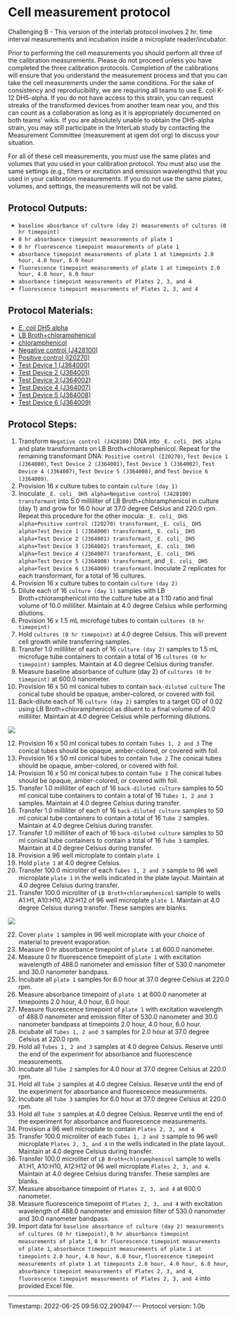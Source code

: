 # Cell measurement protocol

Challenging B - This version of the interlab protocol involves 2 hr. time interval measurements and incubation inside a microplate reader/incubator.

Prior to performing the cell measurements you should perform all three of the calibration measurements. Please do not proceed unless you have completed the three calibration protocols. Completion of the calibrations will ensure that you understand the measurement process and that you can take the cell measurements under the same conditions. For the sake of consistency and reproducibility, we are requiring all teams to use E. coli K-12 DH5-alpha. If you do not have access to this strain, you can request streaks of the transformed devices from another team near you, and this can count as a collaboration as long as it is appropriately documented on both teams' wikis. If you are absolutely unable to obtain the DH5-alpha strain, you may still participate in the InterLab study by contacting the Measurement Committee (measurement at igem dot org) to discuss your situation.

For all of these cell measurements, you must use the same plates and volumes that you used in your calibration protocol. You must also use the same settings (e.g., filters or excitation and emission wavelengths) that you used in your calibration measurements. If you do not use the same plates, volumes, and settings, the measurements will not be valid.


## Protocol Outputs:
* `baseline absorbance of culture (day 2) measurements of cultures (0 hr timepoint)`
* `0 hr absorbance timepoint measurements of plate 1`
* `0 hr fluorescence timepoint measurements of plate 1`
* `absorbance timepoint measurements of plate 1 at timepoints 2.0 hour, 4.0 hour, 6.0 hour`
* `fluorescence timepoint measurements of plate 1 at timepoints 2.0 hour, 4.0 hour, 6.0 hour`
* `absorbance timepoint measurements of Plates 2, 3, and 4`
* `fluorescence timepoint measurements of Plates 2, 3, and 4`


## Protocol Materials:
* [_E. coli_ DH5 alpha](https://identifiers.org/pubchem.substance:24901740)
* [LB Broth+chloramphenicol](https://identifiers.org/pubchem.substance:24901740)
* [chloramphenicol](https://identifiers.org/pubchem.substance:24901740)
* [Negative control (J428100)](http://parts.igem.org/Part:BBa_J428100)
* [Positive control (I20270)](http://parts.igem.org/Part:BBa_I20270)
* [Test Device 1 (J364000)](http://parts.igem.org/Part:BBa_J364000)
* [Test Device 2 (J364001)](http://parts.igem.org/Part:BBa_J364001)
* [Test Device 3 (J364002)](http://parts.igem.org/Part:BBa_J364002)
* [Test Device 4 (J364007)](http://parts.igem.org/Part:BBa_J364007)
* [Test Device 5 (J364008)](http://parts.igem.org/Part:BBa_J364008)
* [Test Device 6 (J364009)](http://parts.igem.org/Part:BBa_J364009)


## Protocol Steps:
1. Transform `Negative control (J428100)` DNA into `_E. coli_ DH5 alpha` and plate transformants on LB Broth+chloramphenicol. Repeat for the remaining transformant DNA:  `Positive control (I20270)`, `Test Device 1 (J364000)`, `Test Device 2 (J364001)`, `Test Device 3 (J364002)`, `Test Device 4 (J364007)`, `Test Device 5 (J364008)`, and `Test Device 6 (J364009)`.
2. Provision 16 x culture tubes to contain `culture (day 1)`
3. Inoculate `_E. coli_ DH5 alpha+Negative control (J428100) transformant` into 5.0 milliliter of LB Broth+chloramphenicol in culture (day 1) and grow for 16.0 hour at 37.0 degree Celsius and 220.0 rpm.  Repeat this procedure for the other inocula:  `_E. coli_ DH5 alpha+Positive control (I20270) transformant`, `_E. coli_ DH5 alpha+Test Device 1 (J364000) transformant`, `_E. coli_ DH5 alpha+Test Device 2 (J364001) transformant`, `_E. coli_ DH5 alpha+Test Device 3 (J364002) transformant`, `_E. coli_ DH5 alpha+Test Device 4 (J364007) transformant`, `_E. coli_ DH5 alpha+Test Device 5 (J364008) transformant`, and `_E. coli_ DH5 alpha+Test Device 6 (J364009) transformant`. Inoculate 2 replicates for each transformant, for a total of 16 cultures.
4. Provision 16 x culture tubes to contain `culture (day 2)`
5. Dilute each of 16 `culture (day 1)` samples with LB Broth+chloramphenicol into the culture tube at a 1:10 ratio and final volume of 10.0 milliliter. Maintain at 4.0 degree Celsius while performing dilutions.
6. Provision 16 x 1.5 mL microfuge tubes to contain `cultures (0 hr timepoint)`
7. Hold `cultures (0 hr timepoint)` at 4.0 degree Celsius. This will prevent cell growth while transferring samples.
8. Transfer 1.0 milliliter of each of 16 `culture (day 2)` samples to 1.5 mL microfuge tube containers to contain a total of 16 `cultures (0 hr timepoint)` samples. Maintain at 4.0 degree Celsius during transfer.
9. Measure baseline absorbance of culture (day 2) of `cultures (0 hr timepoint)` at 600.0 nanometer.
10. Provision 16 x 50 ml conical tubes to contain `back-diluted culture` The conical tube should be opaque, amber-colored, or covered with foil.
11. Back-dilute each of 16 `culture (day 2)` samples to a target OD of 0.02 using LB Broth+chloramphenicol as diluent to a final volume of 40.0 milliliter. Maintain at 4.0 degree Celsius while performing dilutions.

![](/Users/bbartley/Dev/git/sd2/paml/examples/fig1_cell_calibration.png)


12. Provision 16 x 50 ml conical tubes to contain `Tubes 1, 2 and 3` The conical tubes should be opaque, amber-colored, or covered with foil.
13. Provision 16 x 50 ml conical tubes to contain `Tube 2` The conical tubes should be opaque, amber-colored, or covered with foil.
14. Provision 16 x 50 ml conical tubes to contain `Tube 3` The conical tubes should be opaque, amber-colored, or covered with foil.
15. Transfer 1.0 milliliter of each of 16 `back-diluted culture` samples to 50 ml conical tube containers to contain a total of 16 `Tubes 1, 2 and 3` samples. Maintain at 4.0 degree Celsius during transfer.
16. Transfer 1.0 milliliter of each of 16 `back-diluted culture` samples to 50 ml conical tube containers to contain a total of 16 `Tube 2` samples. Maintain at 4.0 degree Celsius during transfer.
17. Transfer 1.0 milliliter of each of 16 `back-diluted culture` samples to 50 ml conical tube containers to contain a total of 16 `Tube 3` samples. Maintain at 4.0 degree Celsius during transfer.
18. Provision a 96 well microplate to contain `plate 1`
19. Hold `plate 1` at 4.0 degree Celsius.
20. Transfer 100.0 microliter of each `Tubes 1, 2 and 3` sample to 96 well microplate `plate 1` in the wells indicated in the plate layout.
 Maintain at 4.0 degree Celsius during transfer.
21. Transfer 100.0 microliter of `LB Broth+chloramphenicol` sample to wells A1:H1, A10:H10, A12:H12 of  96 well microplate `plate 1`. Maintain at 4.0 degree Celsius during transfer. These samples are blanks.

![](/Users/bbartley/Dev/git/sd2/paml/fig2_cell_calibration.png)


22. Cover `plate 1` samples in 96 well microplate with your choice of material to prevent evaporation.
23. Measure 0 hr absorbance timepoint of `plate 1` at 600.0 nanometer.
24. Measure 0 hr fluorescence timepoint of `plate 1` with excitation wavelength of 488.0 nanometer and emission filter of 530.0 nanometer and 30.0 nanometer bandpass.
25. Incubate all `plate 1` samples for 6.0 hour at 37.0 degree Celsius at 220.0 rpm.
26. Measure absorbance timepoint of `plate 1` at 600.0 nanometer at timepoints 2.0 hour, 4.0 hour, 6.0 hour.
27. Measure fluorescence timepoint of `plate 1` with excitation wavelength of 488.0 nanometer and emission filter of 530.0 nanometer and 30.0 nanometer bandpass at timepoints 2.0 hour, 4.0 hour, 6.0 hour.
28. Incubate all `Tubes 1, 2 and 3` samples for 2.0 hour at 37.0 degree Celsius at 220.0 rpm.
29. Hold all `Tubes 1, 2 and 3` samples at 4.0 degree Celsius. Reserve until the end of the experiment for absorbance and fluorescence measurements.
30. Incubate all `Tube 2` samples for 4.0 hour at 37.0 degree Celsius at 220.0 rpm.
31. Hold all `Tube 2` samples at 4.0 degree Celsius. Reserve until the end of the experiment for absorbance and fluorescence measurements.
32. Incubate all `Tube 3` samples for 6.0 hour at 37.0 degree Celsius at 220.0 rpm.
33. Hold all `Tube 3` samples at 4.0 degree Celsius. Reserve until the end of the experiment for absorbance and fluorescence measurements.
34. Provision a 96 well microplate to contain `Plates 2, 3, and 4`
35. Transfer 100.0 microliter of each `Tubes 1, 2 and 3` sample to 96 well microplate `Plates 2, 3, and 4` in the wells indicated in the plate layout.
 Maintain at 4.0 degree Celsius during transfer.
36. Transfer 100.0 microliter of `LB Broth+chloramphenicol` sample to wells A1:H1, A10:H10, A12:H12 of  96 well microplate `Plates 2, 3, and 4`. Maintain at 4.0 degree Celsius during transfer. These samples are blanks.
37. Measure absorbance timepoint of `Plates 2, 3, and 4` at 600.0 nanometer.
38. Measure fluorescence timepoint of `Plates 2, 3, and 4` with excitation wavelength of 488.0 nanometer and emission filter of 530.0 nanometer and 30.0 nanometer bandpass.
39. Import data for `baseline absorbance of culture (day 2) measurements of cultures (0 hr timepoint)`, `0 hr absorbance timepoint measurements of plate 1`, `0 hr fluorescence timepoint measurements of plate 1`, `absorbance timepoint measurements of plate 1 at timepoints 2.0 hour, 4.0 hour, 6.0 hour`, `fluorescence timepoint measurements of plate 1 at timepoints 2.0 hour, 4.0 hour, 6.0 hour`, `absorbance timepoint measurements of Plates 2, 3, and 4`, `fluorescence timepoint measurements of Plates 2, 3, and 4` into provided Excel file.
---
Timestamp: 2022-06-25 09:56:02.290947---
Protocol version: 1.0b